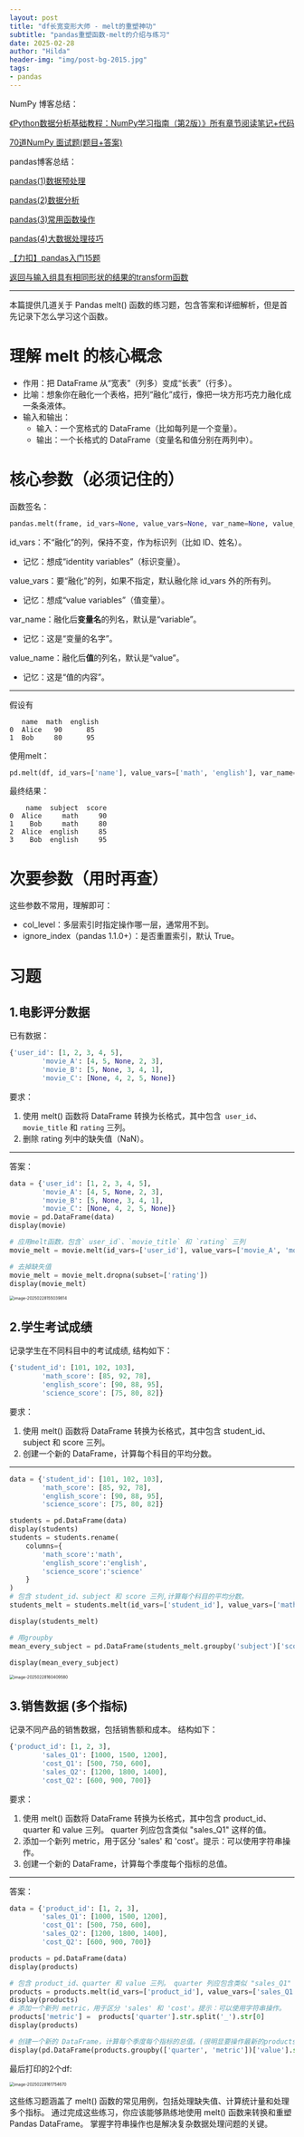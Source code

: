 ```yaml
---
layout: post
title: "df长宽变形大师 - melt的重塑神功"
subtitle: "pandas重塑函数-melt的介绍与练习"
date: 2025-02-28
author: "Hilda"
header-img: "img/post-bg-2015.jpg"
tags:
- pandas
---
```



<script type="text/javascript"
        src="https://cdnjs.cloudflare.com/ajax/libs/mathjax/2.7.5/MathJax.js?config=TeX-AMS-MML_SVG">
</script>


NumPy 博客总结：

[《Python数据分析基础教程：NumPy学习指南（第2版）》所有章节阅读笔记+代码](https://kirsten-1.github.io/2025/02/14/NumPy%E5%AD%A6%E4%B9%A0%E6%8C%87%E5%8D%97(%E7%AC%AC2%E7%89%88)%E9%98%85%E8%AF%BB%E6%80%BB%E7%BB%93/)

[70道NumPy 面试题(题目+答案)](https://kirsten-1.github.io/2025/02/21/NumPy70%E9%A2%98/)

pandas博客总结：

[pandas(1)数据预处理](https://kirsten-1.github.io/2025/02/21/Pandas(1)%E6%95%B0%E6%8D%AE%E9%A2%84%E5%A4%84%E7%90%86/)

[pandas(2)数据分析](https://kirsten-1.github.io/2025/02/24/Pandas(2)%E6%95%B0%E6%8D%AE%E5%88%86%E6%9E%90/)

[pandas(3)常用函数操作](https://kirsten-1.github.io/2025/02/24/pandas(3)%E5%B8%B8%E7%94%A8%E5%87%BD%E6%95%B0%E6%93%8D%E4%BD%9C/)

[pandas(4)大数据处理技巧](https://kirsten-1.github.io/2025/02/25/Pandas(4)%E5%A4%A7%E6%95%B0%E6%8D%AE%E5%A4%84%E7%90%86%E6%8A%80%E5%B7%A7/)

[【力扣】pandas入门15题](https://kirsten-1.github.io/2025/02/25/%E5%8A%9B%E6%89%A3pandas%E5%85%A5%E9%97%A815%E9%A2%98/)

[返回与输入组具有相同形状的结果的transform函数](https://kirsten-1.github.io/2025/02/28/pandas%E9%87%8D%E8%A6%81%E5%87%BD%E6%95%B0transform/)

----

本篇提供几道关于 Pandas melt() 函数的练习题，包含答案和详细解析，但是首先记录下怎么学习这个函数。

# 理解 melt 的核心概念

- 作用：把 DataFrame 从“宽表”（列多）变成“长表”（行多）。
- 比喻：想象你在融化一个表格，把列“融化”成行，像把一块方形巧克力融化成一条条液体。
- 输入和输出：
    - 输入：一个宽格式的 DataFrame（比如每列是一个变量）。
    - 输出：一个长格式的 DataFrame（变量名和值分别在两列中）。

# 核心参数（必须记住的）

函数签名：

```python
pandas.melt(frame, id_vars=None, value_vars=None, var_name=None, value_name='value', col_level=None)
```

id_vars：不“融化”的列，保持不变，作为标识列（比如 ID、姓名）。

- 记忆：想成“identity variables”（标识变量）。

value_vars：要“融化”的列，如果不指定，默认融化除 id_vars 外的所有列。

- 记忆：想成“value variables”（值变量）。

var_name：融化后**变量名**的列名，默认是“variable”。

- 记忆：这是“变量的名字”。

value_name：融化后**值**的列名，默认是“value”。

- 记忆：这是“值的内容”。

---

假设有

```*
   name  math  english
0  Alice   90      85
1  Bob     80      95
```

使用melt：

```python
pd.melt(df, id_vars=['name'], value_vars=['math', 'english'], var_name='subject', value_name='score')
```

最终结果：

```*
    name  subject  score
0  Alice     math     90
1    Bob     math     80
2  Alice  english     85
3    Bob  english     95
```

# 次要参数（用时再查）

这些参数不常用，理解即可：

- col_level：多层索引时指定操作哪一层，通常用不到。
- ignore_index（pandas 1.1.0+）：是否重置索引，默认 True。

# 习题

## **1.电影评分数据**

已有数据：

```python
{'user_id': [1, 2, 3, 4, 5],
        'movie_A': [4, 5, None, 2, 3],
        'movie_B': [5, None, 3, 4, 1],
        'movie_C': [None, 4, 2, 5, None]}
```

要求：

1. 使用 melt() 函数将 DataFrame 转换为长格式，其中包含` user_id`、`movie_title` 和 `rating` 三列。
2. 删除 rating 列中的缺失值（NaN）。

-----

答案：

```python
data = {'user_id': [1, 2, 3, 4, 5],
        'movie_A': [4, 5, None, 2, 3],
        'movie_B': [5, None, 3, 4, 1],
        'movie_C': [None, 4, 2, 5, None]}
movie = pd.DataFrame(data)
display(movie)

# 应用melt函数，包含` user_id`、`movie_title` 和 `rating` 三列
movie_melt = movie.melt(id_vars=['user_id'], value_vars=['movie_A', 'movie_B', 'movie_C'], var_name='movie_title', value_name='rating')

# 去掉缺失值
movie_melt = movie_melt.dropna(subset=['rating'])
display(movie_melt)
```

<img src="https://wechat01.oss-cn-hangzhou.aliyuncs.com/img/image-20250228155039814.png" alt="image-20250228155039814" style="zoom:50%;" />

## **2.学生考试成绩**

记录学生在不同科目中的考试成绩, 结构如下：

```python
{'student_id': [101, 102, 103],
        'math_score': [85, 92, 78],
        'english_score': [90, 88, 95],
        'science_score': [75, 80, 82]}
```

要求：

1. 使用 melt() 函数将 DataFrame 转换为长格式，其中包含 student_id、subject 和 score 三列。
2. 创建一个新的 DataFrame，计算每个科目的平均分数。

------

```python
data = {'student_id': [101, 102, 103],
        'math_score': [85, 92, 78],
        'english_score': [90, 88, 95],
        'science_score': [75, 80, 82]}

students = pd.DataFrame(data)
display(students)
students = students.rename(
    columns={
        'math_score':'math',
        'english_score':'english',
        'science_score':'science'
    }
)
# 包含 student_id、subject 和 score 三列,计算每个科目的平均分数。
students_melt = students.melt(id_vars=['student_id'], value_vars=['math', 'english', 'science'], var_name='subject', value_name='score')

display(students_melt)

# 用groupby
mean_every_subject = pd.DataFrame(students_melt.groupby('subject')['score'].mean())

display(mean_every_subject)
```

<img src="https://wechat01.oss-cn-hangzhou.aliyuncs.com/img/image-20250228160409580.png" alt="image-20250228160409580" style="zoom:50%;" />

## **3.销售数据 (多个指标)**

记录不同产品的销售数据，包括销售额和成本。 结构如下：

```python
{'product_id': [1, 2, 3],
        'sales_Q1': [1000, 1500, 1200],
        'cost_Q1': [500, 750, 600],
        'sales_Q2': [1200, 1800, 1400],
        'cost_Q2': [600, 900, 700]}
```

要求：

1. 使用 melt() 函数将 DataFrame 转换为长格式，其中包含 product_id、quarter 和 value 三列。 quarter 列应包含类似 "sales_Q1" 这样的值。
2. 添加一个新列 metric，用于区分 'sales' 和 'cost'。提示：可以使用字符串操作。
3. 创建一个新的 DataFrame，计算每个季度每个指标的总值。

----

答案：

```python
data = {'product_id': [1, 2, 3],
        'sales_Q1': [1000, 1500, 1200],
        'cost_Q1': [500, 750, 600],
        'sales_Q2': [1200, 1800, 1400],
        'cost_Q2': [600, 900, 700]}

products = pd.DataFrame(data)
display(products)

# 包含 product_id、quarter 和 value 三列。 quarter 列应包含类似 "sales_Q1" 这样的值。
products = products.melt(id_vars=['product_id'], value_vars=['sales_Q1', 'sales_Q2', 'cost_Q1', 'cost_Q2'], var_name='quarter', value_name='value')
display(products)
# 添加一个新列 metric，用于区分 'sales' 和 'cost'。提示：可以使用字符串操作。
products['metric'] =  products['quarter'].str.split('_').str[0]
display(products)

# 创建一个新的 DataFrame，计算每个季度每个指标的总值。(很明显要操作最新的products)
display(pd.DataFrame(products.groupby(['quarter', 'metric'])['value'].sum()))

```

最后打印的2个df:

<img src="https://wechat01.oss-cn-hangzhou.aliyuncs.com/img/image-20250228161754670.png" alt="image-20250228161754670" style="zoom:50%;" />

这些练习题涵盖了 melt() 函数的常见用例，包括处理缺失值、计算统计量和处理多个指标。 通过完成这些练习，你应该能够熟练地使用 melt() 函数来转换和重塑 Pandas DataFrame。 掌握字符串操作也是解决复杂数据处理问题的关键。
